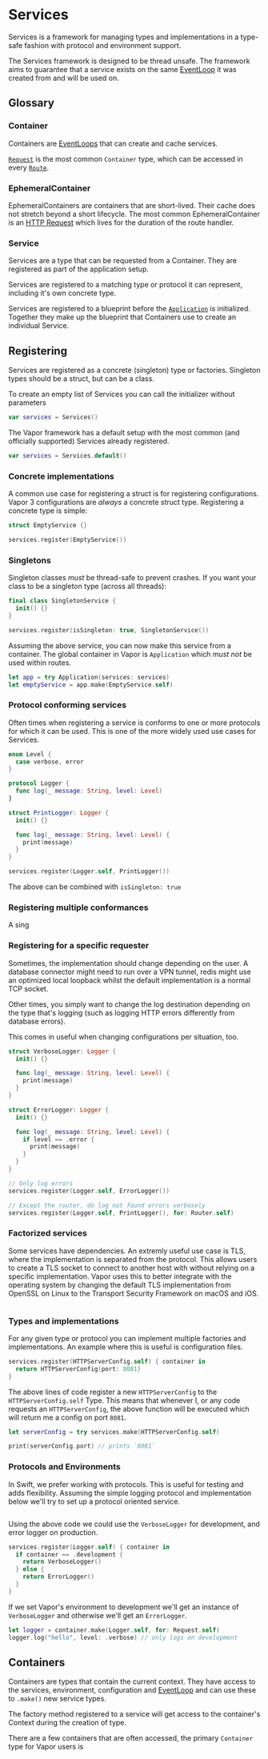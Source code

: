 # Services

Services is a framework for managing types and implementations in a type-safe fashion with protocol and environment support.

The Services framework is designed to be thread unsafe. The framework aims to guarantee that a service exists on the same [EventLoop](../async/eventloop.md) it was created from and will be used on.

## Glossary

### Container

Containers are [EventLoops](../async/eventloop.md) that can create and cache services.

[`Request`](../http/request.md) is the most common `Container` type, which can be accessed in every [`Route`](../getting-started/routing.md).

### EphemeralContainer

EphemeralContainers are containers that are short-lived. Their cache does not stretch beyond a short lifecycle. The most common EphemeralContainer is an [HTTP Request](../http/request.md) which lives for the duration of the route handler.

### Service

Services are a type that can be requested from a Container. They are registered as part of the application setup.

Services are registered to a matching type or protocol it can represent, including it's own concrete type.

Services are registered to a blueprint before the [`Application`](../getting-started/application.md) is initialized. Together they make up the blueprint that Containers use to create an individual Service.

## Registering

Services are registered as a concrete (singleton) type or factories. Singleton types should be a struct, but can be a class.

To create an empty list of Services you can call the initializer without parameters

```swift
var services = Services()
```

The Vapor framework has a default setup with the most common (and officially supported) Services already registered.

```swift
var services = Services.default()
```

### Concrete implementations

A common use case for registering a struct is for registering configurations.
Vapor 3 configurations are _always_ a concrete struct type. Registering a concrete type is simple:

```swift
struct EmptyService {}

services.register(EmptyService())
```

### Singletons

Singleton classes _must_ be thread-safe to prevent crashes. If you want your class to be a singleton type (across all threads):

```swift
final class SingletonService {
  init() {}
}

services.register(isSingleton: true, SingletonService())
```

Assuming the above service, you can now make this service from a container. The global container in Vapor is `Application` which *must not* be used within routes.

```swift
let app = try Application(services: services)
let emptyService = app.make(EmptyService.self)
```

### Protocol conforming services

Often times when registering a service is conforms to one or more protocols for which it can be used. This is one of the more widely used use cases for Services.

```swift
enum Level {
  case verbose, error
}

protocol Logger {
  func log(_ message: String, level: Level)
}

struct PrintLogger: Logger {
  init() {}

  func log(_ message: String, level: Level) {
    print(message)
  }
}

services.register(Logger.self, PrintLogger())
```

The above can be combined with `isSingleton: true`

### Registering multiple conformances

A sing

### Registering for a specific requester

Sometimes, the implementation should change depending on the user. A database connector might need to run over a VPN tunnel, redis might use an optimized local loopback whilst the default implementation is a normal TCP socket.

Other times, you simply want to change the log destination depending on the type that's logging (such as logging HTTP errors differently from database errors).

This comes in useful when changing configurations per situation, too.

```swift
struct VerboseLogger: Logger {
  init() {}

  func log(_ message: String, level: Level) {
    print(message)
  }
}

struct ErrorLogger: Logger {
  init() {}

  func log(_ message: String, level: Level) {
    if level == .error {
      print(message)
    }
  }
}

// Only log errors
services.register(Logger.self, ErrorLogger())

// Except the router, do log not found errors verbosely
services.register(Logger.self, PrintLogger(), for: Router.self)
```

### Factorized services

Some services have dependencies. An extremly useful use case is TLS, where the implementation is separated from the protocol. This allows users to create a TLS socket to connect to another host with without relying on a specific implementation. Vapor uses this to better integrate with the operating system by changing the default TLS implementation from OpenSSL on Linux to the Transport Security Framework on macOS and iOS.

```swift
```

### Types and implementations

For any given type or protocol you can implement multiple factories and implementations. An example where this is useful is configuration files.

```swift
services.register(HTTPServerConfig.self) { container in
  return HTTPServerConfig(port: 8081)
}
```

The above lines of code register a new `HTTPServerConfig` to the `HTTPServerConfig.self` Type. This means that whenever I, or any code requests an `HTTPServerConfig`, the above function will be executed which will return me a config on port `8081`.

```swift
let serverConfig = try services.make(HTTPServerConfig.self)

print(serverConfig.port) // prints `8081`
```

### Protocols and Environments

In Swift, we prefer working with protocols. This is useful for testing and adds flexibility. Assuming the simple logging protocol and implementation below we'll try to set up a protocol oriented service.

```swift

```

Using the above code we could use the `VerboseLogger` for development, and error logger on production.

```swift
services.register(Logger.self) { container in
  if container == .development {
    return VerboseLogger()
  } else {
    return ErrorLogger()
  }
}
```

If we set Vapor's environment to development we'll get an instance of `VerboseLogger` and otherwise we'll get an `ErrorLogger`.

```swift
let logger = container.make(Logger.self, for: Request.self)
logger.log("hello", level: .verbose) // only logs on development
```

## Containers

Containers are types that contain the current context. They have access to the services, environment, configuration and [EventLoop](async.md) and can use these to `.make()` new service types.

The factory method registered to a service will get access to the container's Context during the creation of type.

There are a few containers that are often accessed, the primary `Container` type for Vapor users is

